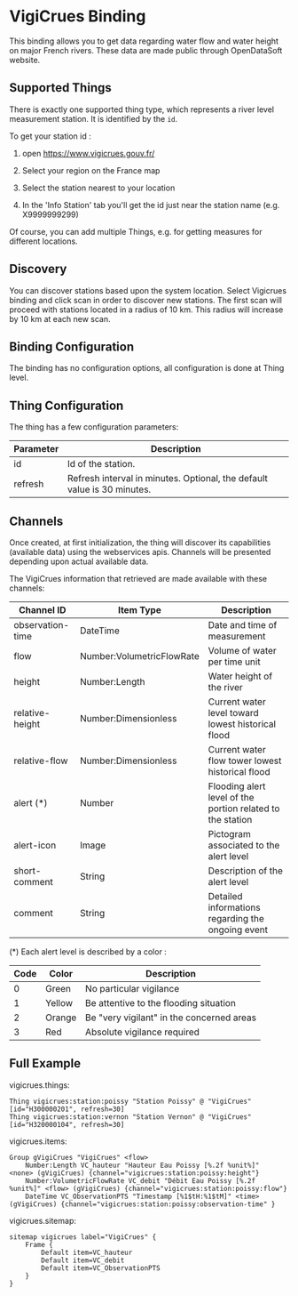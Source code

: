 # VigiCrues Binding

This binding allows you to get data regarding water flow and water height on major French rivers.
These data are made public through OpenDataSoft website. 

## Supported Things

There is exactly one supported thing type, which represents a river level measurement station.
It is identified by the `id`.

To get your station id :

1. open https://www.vigicrues.gouv.fr/

2. Select your region on the France map

3. Select the station nearest to your location

4. In the 'Info Station' tab you'll get the id just near the station name (e.g. X9999999299)

Of course, you can add multiple Things, e.g. for getting measures for different locations.


## Discovery

You can discover stations based upon the system location.
Select Vigicrues binding and click scan in order to discover new stations. 
The first scan will proceed with stations located in a radius of 10 km. 
This radius will increase by 10 km at each new scan.

## Binding Configuration

The binding has no configuration options, all configuration is done at Thing level.

## Thing Configuration

The thing has a few configuration parameters:

| Parameter | Description                                                             |
|-----------|-------------------------------------------------------------------------|
| id        | Id of the station.                                                      |
| refresh   | Refresh interval in minutes. Optional, the default value is 30 minutes. |


## Channels

Once created, at first initialization, the thing will discover its capabilities (available data) using the webservices apis.
Channels will be presented depending upon actual available data.

The VigiCrues information that retrieved are made available with these channels:

| Channel ID       | Item Type                 | Description                                                |
|------------------|---------------------------|------------------------------------------------------------|
| observation-time | DateTime                  | Date and time of measurement                               |
| flow             | Number:VolumetricFlowRate | Volume of water per time unit                              |
| height           | Number:Length             | Water height of the river                                  |
| relative-height  | Number:Dimensionless      | Current water level toward lowest historical flood         |
| relative-flow    | Number:Dimensionless      | Current water flow tower lowest historical flood           |
| alert (*)        | Number                    | Flooding alert level of the portion related to the station |
| alert-icon       | Image                     | Pictogram associated to the alert level                    |
| short-comment    | String                    | Description of the alert level                             |
| comment          | String                    | Detailed informations regarding the ongoing event          |

(*) Each alert level is described by a color : 

| Code | Color  | Description                               |
|------|--------|-------------------------------------------|
| 0    | Green  | No particular vigilance                   |
| 1    | Yellow | Be attentive to the flooding situation    |
| 2    | Orange | Be "very vigilant" in the concerned areas |
| 3    | Red    | Absolute vigilance required               |


## Full Example

vigicrues.things:

```
Thing vigicrues:station:poissy "Station Poissy" @ "VigiCrues" [id="H300000201", refresh=30]
Thing vigicrues:station:vernon "Station Vernon" @ "VigiCrues" [id="H320000104", refresh=30]
```

vigicrues.items:

```
Group gVigiCrues "VigiCrues" <flow>
    Number:Length VC_hauteur "Hauteur Eau Poissy [%.2f %unit%]"  <none> (gVigiCrues) {channel="vigicrues:station:poissy:height"}
    Number:VolumetricFlowRate VC_debit "Débit Eau Poissy [%.2f %unit%]" <flow> (gVigiCrues) {channel="vigicrues:station:poissy:flow"}
    DateTime VC_ObservationPTS "Timestamp [%1$tH:%1$tM]" <time> (gVigiCrues) {channel="vigicrues:station:poissy:observation-time" }
```

vigicrues.sitemap:

```
sitemap vigicrues label="VigiCrues" {
    Frame {
        Default item=VC_hauteur
        Default item=VC_debit
        Default item=VC_ObservationPTS
    }
}
```
